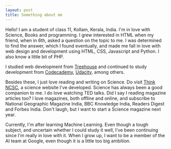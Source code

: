 ```yaml
---
layout: post
title: Something about me
---
```


Hello! I am a student of class 11, Kollam, Kerala, India. I'm in love with Science, Books and programming. I grew interested in HTML when my friend, when in 6th, asked a question on the topic to me. I was determined to find the answer, which I found eventually, and made me fall in love with web design and development using HTML, CSS, Javascript and Python. I also know a little bit of PHP. 

I studied web development from [Treehouse](https://teamtreehouse.com) and continued to study development from [Codecademy](http://codecademy.com), [Udacity](http://udacity.com), among others.

Besides these, I just love reading and writing on Science. Do visit [Think NCSC](http://thinkncsc.com), a science website I've developed. Science has always been a good companion to me. I do love watching TED talks. Did I say I reading magazine articles too? I love magazines, both offline and online, and subscribe to National Geographic Magazine India, BBC Knowledge India, Readers Digest and Forbes India. Don't laugh, but I want to start a Science magazine next year.

Currently, I'm after learning Machine Learning. Even though a tough subject, and uncertain whether I could study it well, I've been continuing since I'm really in love with it. When I grow up, I want to be a member of the AI team at Google, even though it is a little too big ambition.
